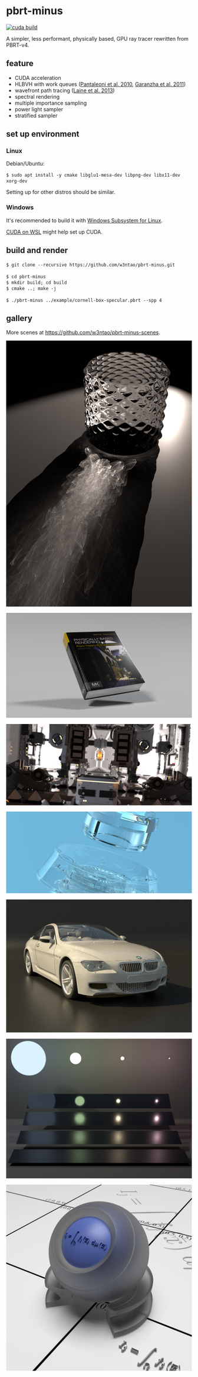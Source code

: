 # pbrt-minus

[![cuda build](https://github.com/w3ntao/pbrt-minus/actions/workflows/cuda-build.yml/badge.svg)](https://github.com/w3ntao/pbrt-minus/actions/workflows/cuda-build.yml)

A simpler, less performant, physically based, GPU ray tracer rewritten from PBRT-v4.


## feature

* CUDA acceleration
* HLBVH with work queues ([Pantaleoni et al. 2010](https://research.nvidia.com/publication/2010-06_hlbvh-hierarchical-lbvh-construction-real-time-ray-tracing), [Garanzha et al. 2011](https://research.nvidia.com/publication/simpler-and-faster-hlbvh-work-queues))
* wavefront path tracing ([Laine et al. 2013](https://research.nvidia.com/sites/default/files/pubs/2013-07_Megakernels-Considered-Harmful/laine2013hpg_paper.pdf))
* spectral rendering
* multiple importance sampling
* power light sampler
* stratified sampler


## set up environment

### Linux

Debian/Ubuntu:
```
$ sudo apt install -y cmake libglu1-mesa-dev libpng-dev libx11-dev xorg-dev
```

Setting up for other distros should be similar.

### Windows

It's recommended to build it with [Windows Subsystem for Linux](https://learn.microsoft.com/en-us/windows/wsl/install).

[CUDA on WSL](https://docs.nvidia.com/cuda/wsl-user-guide/index.html#getting-started-with-cuda-on-wsl) might help set up CUDA.


## build and render

```
$ git clone --recursive https://github.com/w3ntao/pbrt-minus.git

$ cd pbrt-minus
$ mkdir build; cd build
$ cmake ..; make -j

$ ./pbrt-minus ../example/cornell-box-specular.pbrt --spp 4
```


## gallery

More scenes at https://github.com/w3ntao/pbrt-minus-scenes.

![](https://github.com/w3ntao/pbrt-minus-gallery/blob/main/caustic-glass-v4-bdpt-4096.png)

![](https://github.com/w3ntao/pbrt-minus-gallery/blob/main/book-wavefrontpath-4096.png)

![](https://github.com/w3ntao/pbrt-minus-gallery/blob/main/frame300-wavefrontpath-4096.png)

![](https://github.com/w3ntao/pbrt-minus-gallery/blob/main/frame675-wavefrontpath-4096.png)

![](https://github.com/w3ntao/pbrt-minus-gallery/blob/main/bmw-m6-wavefrontpath-4096.png)

![](https://github.com/w3ntao/pbrt-minus-gallery/blob/main/veach-mis-colorized-wavefrontpath-4096.png)

![](https://github.com/w3ntao/pbrt-minus-gallery/blob/main/lte-orb-rough-glass-wavefrontpath-4096.png)
